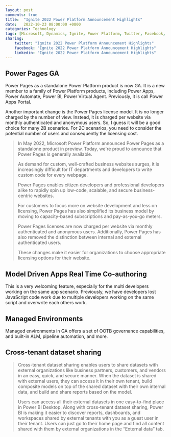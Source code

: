 ```yaml
---
layout: post
comments: true
title:  "Ignite 2022 Power Platform Announcement Highlights"
date:   2022-10-23 08:00:00 +0800
categories: Technology
tags: [Microsoft, Dynamics, Ignite, Power Platform, Twitter, Facebook, LinkedIn]
sharing:
    twitter: "Ignite 2022 Power Platform Announcement Highlights"
    facebook: "Ignite 2022 Power Platform Announcement Highlights"
    linkedin: "Ignite 2022 Power Platform Announcement Highlights"
---
```


## Power Pages GA
Power Pages as a standalone Power Platform product is now GA. It is a new member to a family of Power Platform products, including Power Apps, Power Automate, Power BI, Power Virtual Agent. Previously, it is call Power Apps Portal.

Another important change is the Power Pages license model. It is no longer charged by the number of view. Instead, it is charged per website via monthly authenticated and anonymous users. So, I guess it will be a good choice for many 2B scenarios. For 2C scenarios, you need to consider the potential number of users and consequently the licensing cost.

>In May 2022, Microsoft Power Platform announced Power Pages as a standalone product in preview. Today, we're proud to announce that Power Pages is generally available. 
>
>As demand for custom, well-crafted business websites surges, it is increasingly difficult for IT departments and developers to write custom code for every webpage.
>
>Power Pages enables citizen developers and professional developers alike to rapidly spin up low-code, scalable, and secure business-centric websites. 
>
>For customers to focus more on website development and less on licensing, Power Pages has also simplified its business model by moving to capacity-based subscriptions and pay-as-you-go meters. 
>
>Power Pages licenses are now charged per website via monthly authenticated and anonymous users. Additionally, Power Pages has also removed the distinction between internal and external authenticated users. 
>
>These changes make it easier for organizations to choose appropriate licensing options for their website.

## Model Driven Apps Real Time Co-authoring 
This is a very welcoming feature, especially for the multi developers working on the same app scenario. Previously, we have developers lost JavaScript code work due to multiple developers working on the same script and overwrite each others work.

## Managed Environments
Managed environments in GA offers a set of OOTB governance capabilities, and built-in ALM, pipeline automation, and more. 

## Cross-tenant dataset sharing
>Cross-tenant dataset sharing enables users to share datasets with external organizations like business partners, customers, and vendors in an easy, quick, and secure manner. When the dataset is shared with external users, they can access it in their own tenant, build composite models on top of the shared dataset with their own internal data, and build and share reports based on the model. 
>
>Users can access all their external datasets in one easy-to-find place in Power BI Desktop. Along with cross-tenant dataset sharing, Power BI is making it easier to discover reports, dashboards, and workspaces shared by external tenants with you as a guest user in their tenant. Users can just go to their home page and find all content shared with them by external organizations in the “External
data” tab.
